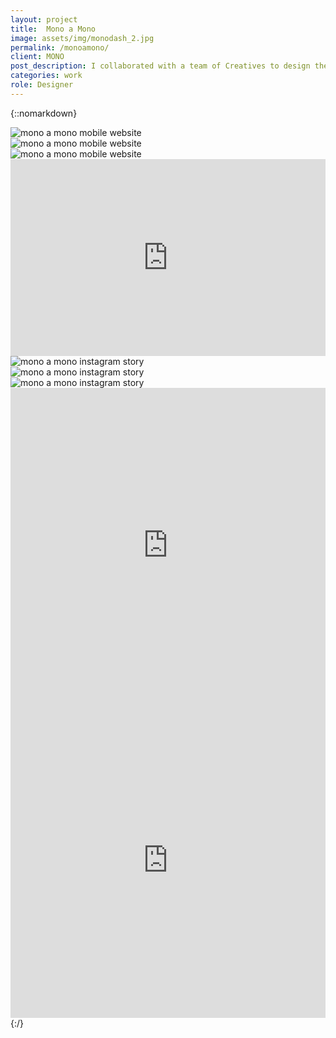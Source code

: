 ```yaml
---
layout: project
title:  Mono a Mono
image: assets/img/monodash_2.jpg
permalink: /monoamono/
client: MONO
post_description: I collaborated with a team of Creatives to design the website and social content for M0N0 Á M0N0: An internship where potential interns go head to head with MONO Employees at a chance for an internship. The website was used as a catalyst for interns to tell us they wanted to compete then we would video chat them with their randomly selected challenge. 
categories: work
role: Designer
---
```


{::nomarkdown}
<div class="project-three-column">
  <div class="item">
    <img src="/assets/img/monoamono/MONOaMONO_mobile_1.gif" alt="mono a mono mobile website">
  </div>

  <div class="item">
    <img src="/assets/img/monoamono/MONOaMONO_mobile_2.gif" alt="mono a mono mobile website">
  </div>

  <div class="item">
    <img src="/assets/img/monoamono/MONOaMONO_mobile_3.png" alt="mono a mono mobile website">
  </div>
</div>


<div class="project-one-column ">
  <div style="padding:62.5% 0 0 0;position:relative;"><iframe src="https://player.vimeo.com/video/324863021?autoplay=1&loop=1&color=D522B1&title=0&byline=0&portrait=0" style="position:absolute;top:0;left:0;width:100%;height:100%;" frameborder="0" webkitallowfullscreen mozallowfullscreen allowfullscreen></iframe></div><script src="https://player.vimeo.com/api/player.js"></script>
</div>


<div class="project-three-column">
  <div class="item">
    <img src="/assets/img/monoamono/MONOaMONO_stories_1.gif" alt="mono a mono instagram story">
  </div>

  <div class="item">
    <img src="/assets/img/monoamono/MONOaMONO_stories_2.gif" alt="mono a mono instagram story">
  </div>

  <div class="item">
    <img src="/assets/img/monoamono/MONOaMONO_stories_3.gif" alt="mono a mono instagram story">
  </div>
</div>

<div class="project-two-column ">
  <div class="item-image left">
    <div style="padding:100% 0 0 0;position:relative;"><iframe src="https://player.vimeo.com/video/332087849?color=ff0179&title=0&byline=0&portrait=0" style="position:absolute;top:0;left:0;width:100%;height:100%;" frameborder="0" allow="autoplay; fullscreen" allowfullscreen></iframe></div><script src="https://player.vimeo.com/api/player.js"></script>
  </div>
  <div class="item-image right">
    <div style="padding:100% 0 0 0;position:relative;"><iframe src="https://player.vimeo.com/video/332087956?autoplay=1&loop=1&color=ff0179&title=0&byline=0&portrait=0" style="position:absolute;top:0;left:0;width:100%;height:100%;" frameborder="0" allow="autoplay; fullscreen" allowfullscreen></iframe></div><script src="https://player.vimeo.com/api/player.js"></script>
  </div>
</div>
{:/}
